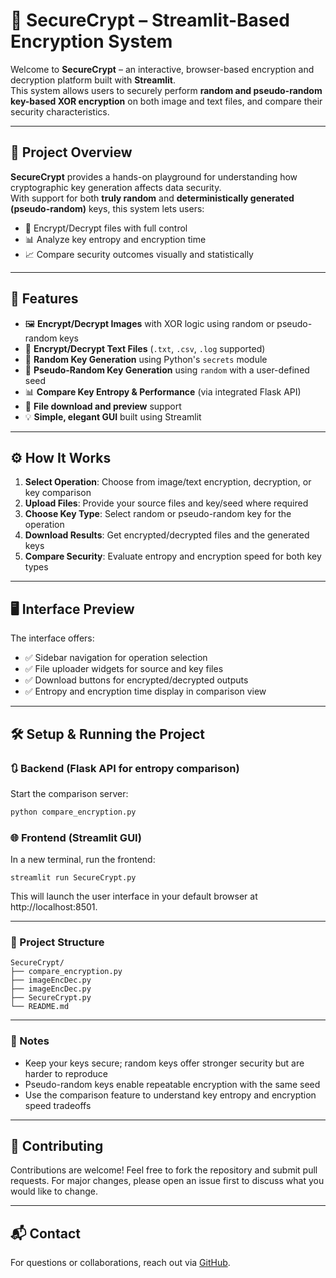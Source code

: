 # 🔐 SecureCrypt – Streamlit-Based Encryption System

Welcome to **SecureCrypt** – an interactive, browser-based encryption and decryption platform built with **Streamlit**.  
This system allows users to securely perform **random and pseudo-random key-based XOR encryption** on both image and text files, and compare their security characteristics.

---

## 🚀 Project Overview

**SecureCrypt** provides a hands-on playground for understanding how cryptographic key generation affects data security.  
With support for both **truly random** and **deterministically generated (pseudo-random)** keys, this system lets users:

- 🔐 Encrypt/Decrypt files with full control  
- 📊 Analyze key entropy and encryption time  
- 📈 Compare security outcomes visually and statistically

---

## 🧠 Features

- 🖼 **Encrypt/Decrypt Images** with XOR logic using random or pseudo-random keys  
- 📄 **Encrypt/Decrypt Text Files** (`.txt`, `.csv`, `.log` supported)  
- 🎲 **Random Key Generation** using Python's `secrets` module  
- 🤖 **Pseudo-Random Key Generation** using `random` with a user-defined seed  
- 📊 **Compare Key Entropy & Performance** (via integrated Flask API)  
- 💾 **File download and preview** support  
- 💡 **Simple, elegant GUI** built using Streamlit  

---

## ⚙ How It Works

1. **Select Operation**: Choose from image/text encryption, decryption, or key comparison  
2. **Upload Files**: Provide your source files and key/seed where required  
3. **Choose Key Type**: Select random or pseudo-random key for the operation  
4. **Download Results**: Get encrypted/decrypted files and the generated keys  
5. **Compare Security**: Evaluate entropy and encryption speed for both key types  

---

## 🖥 Interface Preview

The interface offers:

- ✅ Sidebar navigation for operation selection  
- ✅ File uploader widgets for source and key files  
- ✅ Download buttons for encrypted/decrypted outputs  
- ✅ Entropy and encryption time display in comparison view  

---

## 🛠 Setup & Running the Project

### 🔃 Backend (Flask API for entropy comparison)

Start the comparison server:
```bash
python compare_encryption.py
```

### 🌐 Frontend (Streamlit GUI)

In a new terminal, run the frontend:
```
streamlit run SecureCrypt.py
```
This will launch the user interface in your default browser at http://localhost:8501.

---

### 📂 Project Structure

```
SecureCrypt/
├── compare_encryption.py
├── imageEncDec.py
├── imageEncDec.py
├── SecureCrypt.py
└── README.md
```

---

### 🔐 Notes

- Keep your keys secure; random keys offer stronger security but are harder to reproduce
- Pseudo-random keys enable repeatable encryption with the same seed
- Use the comparison feature to understand key entropy and encryption speed tradeoffs

---

## 🤝 Contributing

Contributions are welcome! Feel free to fork the repository and submit pull requests. For major changes, please open an issue first to discuss what you would like to change.

---

## 📬 Contact

For questions or collaborations, reach out via [GitHub](https://github.com/Sarthk-Singh).
